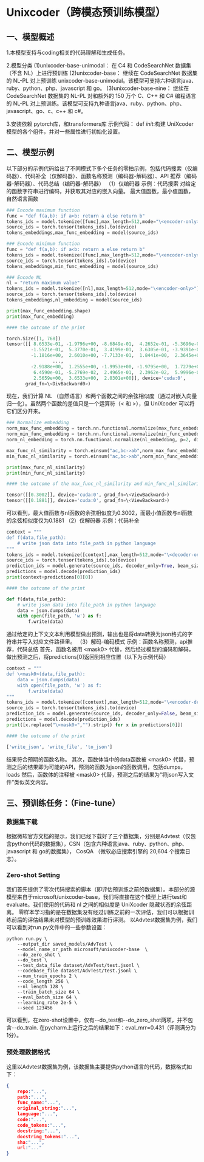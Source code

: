 ﻿# Unixcoder（跨模态预训练模型）
## 一、模型概述
1.本模型支持与coding相关的代码理解和生成任务。

2.模型分类
(1)unixcoder-base-unimodal： 在 C4 和 CodeSearchNet 数据集（不含 NL）上进行预训练
(2)unixcoder-base： 继续在 CodeSearchNet 数据集的 NL-PL 对上预训练 unixcoder-base-unimodal。该模型可支持六种语言java、ruby、python、php、javascript 和 go。
(3)unixcoder-base-nine： 继续在 CodeSearchNet 数据集的 NL-PL 对和额外的 150 万个 C、C++ 和 C# 编程语言的 NL-PL 对上预训练。该模型可支持九种语言java、ruby、python、php、javascript、go、c、c++ 和 c#。

3.安装依赖
pytorch库，和transformers库
示例代码：
def _init_:构建 UniXcoder 模型的各个组件，并对一些属性进行初始化设置。

## 二、模型示例

以下部分的示例代码给出了不同模式下多个任务的零拍示例，包括代码搜索（仅编码器）、代码补全（仅解码器）、函数名称预测（编码器-解码器）、API 推荐（编码器-解码器）、代码总结（编码器-解码器）
（1）仅编码器
示例：代码搜索
对给定的函数字符串进行编码，并获取其对应的嵌入向量。
最大值函数，最小值函数，自然语言函数
```python
### Encode maximum function
func = "def f(a,b): if a>b: return a else return b"
tokens_ids = model.tokenize([func],max_length=512,mode="\<encoder-only>")
source_ids = torch.tensor(tokens_ids).to(device)
tokens_embeddings,max_func_embedding = model(source_ids)

### Encode minimum function
func = "def f(a,b): if a<b: return a else return b"
tokens_ids = model.tokenize([func],max_length=512,mode="\<encoder-only>")
source_ids = torch.tensor(tokens_ids).to(device)
tokens_embeddings,min_func_embedding = model(source_ids)

### Encode NL
nl = "return maximum value"
tokens_ids = model.tokenize([nl],max_length=512,mode="\<encoder-only>")
source_ids = torch.tensor(tokens_ids).to(device)
tokens_embeddings,nl_embedding = model(source_ids)

print(max_func_embedding.shape)
print(max_func_embedding)

#### the outcome of the print

torch.Size([1, 768])
tensor([[ 8.6533e-01, -1.9796e+00, -8.6849e-01,  4.2652e-01, -5.3696e-01,
         -1.5521e-01,  5.3770e-01,  3.4199e-01,  3.6305e-01, -3.9391e-01,
         -1.1816e+00,  2.6010e+00, -7.7133e-01,  1.8441e+00,  2.3645e+00,
				 ...,
         -2.9188e+00,  1.2555e+00, -1.9953e+00, -1.9795e+00,  1.7279e+00,
          6.4590e-01, -5.2769e-02,  2.4965e-01,  2.3962e-02,  5.9996e-02,
          2.5659e+00,  3.6533e+00,  2.0301e+00]], device='cuda:0',
       grad_fn=\<DivBackward0>)
```
现在，我们计算 NL （自然语言）和两个函数之间的余弦相似度（通过对嵌入向量归一化）。虽然两个函数的差值只是一个运算符（< 和 >），但 UniXcoder 可以将它们区分开来。
```python
### Normalize embedding
norm_max_func_embedding = torch.nn.functional.normalize(max_func_embedding, p=2, dim=1)
norm_min_func_embedding = torch.nn.functional.normalize(min_func_embedding, p=2, dim=1)
norm_nl_embedding = torch.nn.functional.normalize(nl_embedding, p=2, dim=1)

max_func_nl_similarity = torch.einsum("ac,bc->ab",norm_max_func_embedding,norm_nl_embedding)
min_func_nl_similarity = torch.einsum("ac,bc->ab",norm_min_func_embedding,norm_nl_embedding)

print(max_func_nl_similarity)
print(min_func_nl_similarity)

#### the outcome of the max_func_nl_similarity and min_func_nl_similarity

tensor([[0.3002]], device='cuda:0', grad_fn=\<ViewBackward>)
tensor([[0.1881]], device='cuda:0', grad_fn=\<ViewBackward>)
```
可以看到，最大值函数与nl函数的余弦相似度为0.3002，而最小值函数与nl函数的余弦相似度仅为0.1881
（2）仅解码器
示例：代码补全
```python
context = """
def f(data,file_path):
    # write json data into file_path in python language
"""
tokens_ids = model.tokenize([context],max_length=512,mode="\<decoder-only>")
source_ids = torch.tensor(tokens_ids).to(device)
prediction_ids = model.generate(source_ids, decoder_only=True, beam_size=3, max_length=128)
predictions = model.decode(prediction_ids)
print(context+predictions[0][0])

#### the outcome of the print

def f(data,file_path):
    # write json data into file_path in python language
    data = json.dumps(data)
    with open(file_path, 'w') as f:
        f.write(data)
```
通过给定的上下文文本利用模型做出预测，输出也是将data转换为json格式的字符串并写入对应文件路径里。
（3）解码-编码模式
示例：函数名称预测，api推荐，代码总结
首先，函数名被用 \<mask0> 代替，然后经过模型的编码和解码，做出预测之后，将predictions[0]返回到相应位置（以下为示例代码）
```python
context = """
def \<mask0>(data,file_path):
    data = json.dumps(data)
    with open(file_path, 'w') as f:
        f.write(data)
"""
tokens_ids = model.tokenize([context],max_length=512,mode="\<encoder-decoder>")
source_ids = torch.tensor(tokens_ids).to(device)
prediction_ids = model.generate(source_ids, decoder_only=False, beam_size=3, max_length=128)
predictions = model.decode(prediction_ids)
print([x.replace("\<mask0>","").strip() for x in predictions[0]])

#### the outcome of the print

['write_json', 'write_file', 'to_json']
```
结果符合预期的函数名称。
其次，函数体当中的data函数被 \<mask0> 代替，预测之后的结果即为可能的API，预测的函数为json的函数调用，包括dumps，loads
然后，函数体的注释被 \<mask0> 代替，预测之后的结果为“将json写入文件”类似英文内容。

##  三、预训练任务：（Fine-tune）
### 数据集下载
根据微软官方文档的提示，我们已经下载好了三个数据集，分别是Advtest（仅包含python代码的数据集），CSN（包含六种语言java、ruby、python、php、javascript 和 go的数据集）， CosQA （微软必应搜索引擎的 20,604 个搜索日志）。
### Zero-shot Setting
我们首先提供了零次代码搜索的脚本（即评估预训练之前的数据集）。本部分的源模型来自于microsoft/unixcoder-base，我们将直接在这个模型上进行test和evaluate。我们使用的代码和 nl 之间的相似度是 UniXcoder 隐藏状态的余弦距离。
零样本学习指的是在数据集没有经过训练之前的一次评估，我们可以根据训练前后的评估结果来对模型的预训练效果进行评测。
以Advtest数据集为例，我们可以看到对run.py文件中的一些参数设置：
```shell
python run.py \
    --output_dir saved_models/AdvTest \
    --model_name_or_path microsoft/unixcoder-base  \
    --do_zero_shot \
    --do_test \
    --test_data_file dataset/AdvTest/test.jsonl \
    --codebase_file dataset/AdvTest/test.jsonl \
    --num_train_epochs 2 \
    --code_length 256 \
    --nl_length 128 \
    --train_batch_size 64 \
    --eval_batch_size 64 \
    --learning_rate 2e-5 \
    --seed 123456
```
可以看到，在zero-shot设置中，仅有--do_test和--do_zero_shot两项，并不包含--do_train.
在pycharm上运行之后的结果如下：eval_mrr=0.431（评测满分为1分）。


### 预处理数据格式
这里以Advtest数据集为例，该数据集主要提供python语言的代码，数据格式如下：
```json
{   
    repo:"...",
    path:"...",
    func_name:"...",
    original_string:"...",
    language:"...",
    code:"...",
    code_tokens:"...",
    docstring:"...",
    docstring_tokens:"...",
    sha:"...",
    url:"..."
}
```
